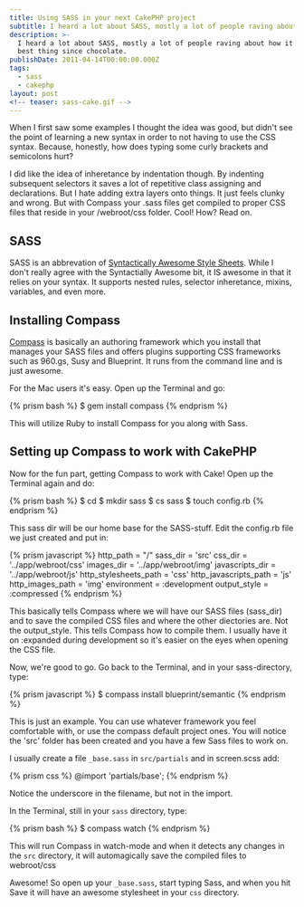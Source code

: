 ```yaml
---
title: Using SASS in your next CakePHP project
subtitle: I heard a lot about SASS, mostly a lot of people raving about how it was the best thing since chocolate.
description: >-
  I heard a lot about SASS, mostly a lot of people raving about how it was the
  best thing since chocolate.
publishDate: 2011-04-14T00:00:00.000Z
tags:
  - sass
  - cakephp
layout: post
<!-- teaser: sass-cake.gif -->
---
```


When I first saw some examples I thought the idea was good, but didn't see the point of learning a new syntax in order to not having to use the CSS syntax. Because, honestly, how does typing some curly brackets and semicolons hurt?

<!-- <div class="teaser" style='background: transparent url(/images/headers/sass-cake.gif) no-repeat center center;'></div> -->

I did like the idea of inheretance by indentation though. By indenting subsequent selectors it saves a lot of repetitive class assigning and declarations. But I hate adding extra layers onto things. It just feels clunky and wrong. But with Compass your .sass files get compiled to proper CSS files that reside in your /webroot/css folder. Cool! How? Read on.

## SASS

SASS is an abbrevation of [Syntactically Awesome Style Sheets][1]. While I don't really agree with the Syntactially Awesome bit, it IS awesome in that it relies on your syntax. It supports nested rules, selector inheretance, mixins, variables, and even more.

## Installing Compass

[Compass][2] is basically an authoring framework which you install that manages your SASS files and offers plugins supporting CSS frameworks such as 960.gs, Susy and Blueprint. It runs from the command line and is just awesome.

For the Mac users it's easy. Open up the Terminal and go:

{% prism bash %}
$ gem install compass
{% endprism %}

This will utilize Ruby to install Compass for you along with Sass.

## Setting up Compass to work with CakePHP

Now for the fun part, getting Compass to work with Cake! Open up the Terminal again and do:

{% prism bash %}
$ cd <your project folder>
$ mkdir sass
$ cs sass
$ touch config.rb
{% endprism %}

This sass dir will be our home base for the SASS-stuff. Edit the config.rb file we just created and put in:

{% prism javascript %}
http_path = "/"
sass_dir = 'src'
css_dir = '../app/webroot/css'
images_dir = '../app/webroot/img'
javascripts_dir = '../app/webroot/js'
http_stylesheets_path = 'css'
http_javascripts_path = 'js'
http_images_path = 'img'
environment = :development
output_style = :compressed
{% endprism %}

This basically tells Compass where we will have our SASS files (sass_dir) and to save the compiled CSS files and where the other diectories are. Not the output_style. This tells Compass how to compile them. I usually have it on :expanded during development so it's easier on the eyes when opening the CSS file.

Now, we're good to go. Go back to the Terminal, and in your sass-directory, type:

{% prism javascript %}
$ compass install blueprint/semantic
{% endprism %}

This is just an example. You can use whatever framework you feel comfortable with, or use the compass default project ones. You will notice the 'src' folder has been created and you have a few Sass files to work on.

I usually create a file `_base.sass` in `src/partials` and in screen.scss add:

{% prism css %}
@import 'partials/base';
{% endprism %}

Notice the underscore in the filename, but not in the import.

In the Terminal, still in your `sass` directory, type:

{% prism bash %}
$ compass watch
{% endprism %}

This will run Compass in watch-mode and when it detects any changes in the `src` directory, it will automagically save the compiled files to webroot/css

Awesome! So open up your `_base.sass`, start typing Sass, and when you hit Save it will have an awesome stylesheet in your `css` directory.

[1]: http://sass-lang.com/ "Sass - Syntactically Awesome Stylesheets"
[2]: http://compass-style.org/ "Compass"

